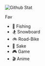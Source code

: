 ![Github Stat](https://github-readme-stats.vercel.app/api?username=yukpiz&count_private=true&theme=darcula)

Fav
- 🎣 Fishing
- 🏂 Snowboard
- 🚲 Road-Bike
- 🍶 Sake
- 🎮 Game
- 🎬 Anime
